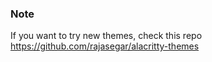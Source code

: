 ### Note
If you want to try new themes, check this repo
https://github.com/rajasegar/alacritty-themes
